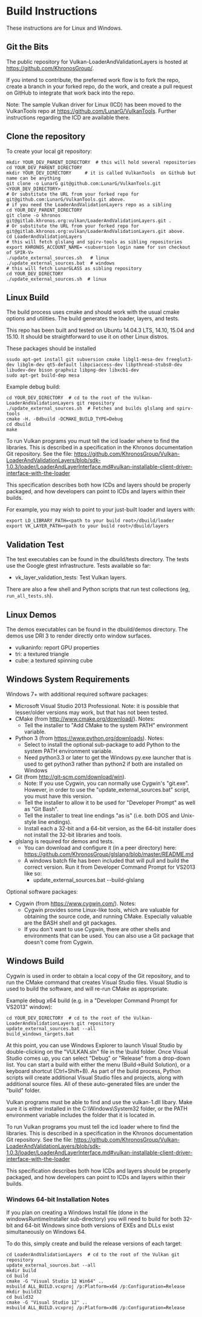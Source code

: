 # Build Instructions
These instructions are for Linux and Windows.

## Git the Bits

The public repository for Vulkan-LoaderAndValidationLayers is hosted at https://github.com/KhronosGroup/.

If you intend to contribute, the
preferred work flow is to fork the repo, create a branch in your forked repo, do the work, and create a pull request
on GitHub to integrate that work back into the repo.

Note: The sample Vulkan driver for Linux (ICD) has been moved to the VulkanTools repo at https://github.com/LunarG/VulkanTools.
Further instructions regarding the ICD are available there.

## Clone the repository

To create your local git repository:
```
mkdir YOUR_DEV_PARENT_DIRECTORY  # this will hold several repositories
cd YOUR_DEV_PARENT_DIRECTORY
mkdir YOUR_DEV_DIRECTORY     # it is called VulkanTools  on Github but name can be anything
git clone -o LunarG git@github.com:LunarG/VulkanTools.git <YOUR_DEV_DIRECTORY>
# Or substitute the URL from your forked repo for git@github.com:LunarG/VulkanTools.git above.
# if you need the LoaderAndValidationLayers repo as a sibling
cd YOUR_DEV_PARENT_DIRECTORY
git clone -o khronos git@gitlab.khronos.org:vulkan/LoaderAndValidationLayers.git .
# Or substitute the URL from your forked repo for git@gitlab.khronos.org:vulkan/LoaderAndValidationLayers.git above.
cd LoaderAndValidationLayers
# this will fetch glslang and spirv-tools as sibling repositories
export KHRONOS_ACCOUNT_NAME= <subversion login name for svn checkout of SPIR-V>
./update_external_sources.sh   # linux
./update_external_sources.bat  # windows
# this will fetch LunarGLASS as sibling repository
cd YOUR_DEV_DIRECTORY 
./update_external_sources.sh  # linux
```

## Linux Build

The build process uses cmake and should work with the usual cmake options and utilities.
The build generates the loader, layers, and tests.

This repo has been built and tested on Ubuntu 14.04.3 LTS, 14.10, 15.04 and 15.10.
It should be straightforward to use it on other Linux distros.

These packages should be installed 
```
ssudo apt-get install git subversion cmake libgl1-mesa-dev freeglut3-dev libglm-dev qt5-default libpciaccess-dev libpthread-stubs0-dev libudev-dev bison graphviz libpng-dev libxcb1-dev
sudo apt-get build-dep mesa
```

Example debug build:
```
cd YOUR_DEV_DIRECTORY  # cd to the root of the Vulkan-LoaderAndValidationLayers git repository
./update_external_sources.sh  # Fetches and builds glslang and spirv-tools
cmake -H. -Bdbuild -DCMAKE_BUILD_TYPE=Debug
cd dbuild
make
```

To run Vulkan programs you must tell the icd loader where to find the libraries.
This is described in a specification in the Khronos documentation Git
repository.  See the file:
https://github.com/KhronosGroup/Vulkan-LoaderAndValidationLayers/blob/sdk-1.0.3/loader/LoaderAndLayerInterface.md#vulkan-installable-client-driver-interface-with-the-loader

This specification describes both how ICDs and layers should be properly
packaged, and how developers can point to ICDs and layers within their builds.

For example, you may wish to point to your just-built loader and layers with:
```
export LD_LIBRARY_PATH=<path to your build root>/dbuild/loader
export VK_LAYER_PATH=<path to your build root>/dbuild/layers
```

## Validation Test

The test executables can be found in the dbuild/tests directory. The tests use the Google
gtest infrastructure. Tests available so far:
- vk_layer_validation_tests: Test Vulkan layers.

There are also a few shell and Python scripts that run test collections (eg,
`run_all_tests.sh`).

## Linux Demos

The demos executables can be found in the dbuild/demos directory. The demos use DRI 3
to render directly onto window surfaces.
- vulkaninfo: report GPU properties
- tri: a textured triangle
- cube: a textured spinning cube

## Windows System Requirements

Windows 7+ with additional required software packages:

- Microsoft Visual Studio 2013 Professional.  Note: it is possible that lesser/older versions may work, but that has not been tested.
- CMake (from http://www.cmake.org/download/).  Notes:
  - Tell the installer to "Add CMake to the system PATH" environment variable.
- Python 3 (from https://www.python.org/downloads).  Notes:
  - Select to install the optional sub-package to add Python to the system PATH environment variable.
  - Need python3.3 or later to get the Windows py.exe launcher that is used to get python3 rather than python2 if both are installed on Windows
- Git (from http://git-scm.com/download/win).
  - Note: If you use Cygwin, you can normally use Cygwin's "git.exe".  However, in order to use the "update_external_sources.bat" script, you must have this version.
  - Tell the installer to allow it to be used for "Developer Prompt" as well as "Git Bash".
  - Tell the installer to treat line endings "as is" (i.e. both DOS and Unix-style line endings).
  - Install each a 32-bit and a 64-bit version, as the 64-bit installer does not install the 32-bit libraries and tools.
- glslang is required for demos and tests.
  - You can download and configure it (in a peer directory) here: https://github.com/KhronosGroup/glslang/blob/master/README.md
  - A windows batch file has been included that will pull and build the correct version.  Run it from Developer Command Prompt for VS2013 like so:
    - update_external_sources.bat --build-glslang

Optional software packages:

- Cygwin (from https://www.cygwin.com/).  Notes:
  - Cygwin provides some Linux-like tools, which are valuable for obtaining the source code, and running CMake.
    Especially valuable are the BASH shell and git packages.
  - If you don't want to use Cygwin, there are other shells and environments that can be used.
    You can also use a Git package that doesn't come from Cygwin.

## Windows Build

Cygwin is used in order to obtain a local copy of the Git repository, and to run the CMake command that creates Visual Studio files.  Visual Studio is used to build the software, and will re-run CMake as appropriate.

Example debug x64 build (e.g. in a "Developer Command Prompt for VS2013" window):
```
cd YOUR_DEV_DIRECTORY  # cd to the root of the Vulkan-LoaderAndValidationLayers git repository
update_external_sources.bat --all
build_windows_targets.bat 
```

At this point, you can use Windows Explorer to launch Visual Studio by double-clicking on the "VULKAN.sln" file in the \build folder.  Once Visual Studio comes up, you can select "Debug" or "Release" from a drop-down list.  You can start a build with either the menu (Build->Build Solution), or a keyboard shortcut (Ctrl+Shift+B).  As part of the build process, Python scripts will create additional Visual Studio files and projects, along with additional source files.  All of these auto-generated files are under the "build" folder.

Vulkan programs must be able to find and use the vulkan-1.dll libary. Make sure it is either installed in the C:\Windows\System32 folder, or the PATH environment variable includes the folder that it is located in.

To run Vulkan programs you must tell the icd loader where to find the libraries.
This is described in a specification in the Khronos documentation Git
repository.  See the file:
https://github.com/KhronosGroup/Vulkan-LoaderAndValidationLayers/blob/sdk-1.0.3/loader/LoaderAndLayerInterface.md#vulkan-installable-client-driver-interface-with-the-loader

This specification describes both how ICDs and layers should be properly
packaged, and how developers can point to ICDs and layers within their builds.

### Windows 64-bit Installation Notes
If you plan on creating a Windows Install file (done in the windowsRuntimeInstaller sub-directory) you will need to build for both 32-bit and 64-bit Windows since both versions of EXEs and DLLs exist simultaneously on Windows 64.

To do this, simply create and build the release versions of each target:
```
cd LoaderAndValidationLayers  # cd to the root of the Vulkan git repository
update_external_sources.bat --all
mkdir build
cd build
cmake -G "Visual Studio 12 Win64" ..
msbuild ALL_BUILD.vcxproj /p:Platform=x64 /p:Configuration=Release
mkdir build32
cd build32
cmake -G "Visual Studio 12" ..
msbuild ALL_BUILD.vcxproj /p:Platform=x86 /p:Configuration=Release
```


